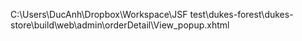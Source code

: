 C:\Users\DucAnh\Dropbox\Workspace\JSF test\dukes-forest\dukes-store\build\web\admin\orderDetail\View_popup.xhtml
